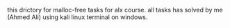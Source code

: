 this drictory for malloc-free tasks for alx course. all tasks has solved by me (Ahmed Ali) using kali linux terminal on windows.

